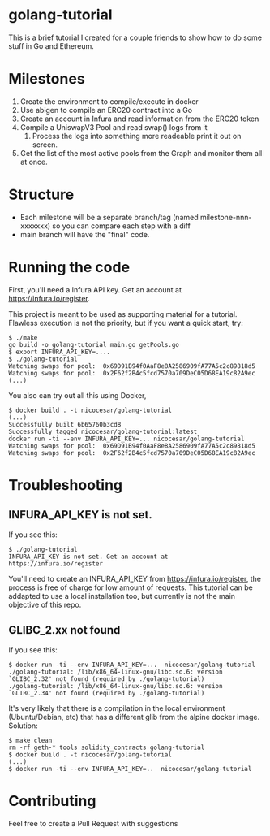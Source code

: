 # golang-tutorial

This is a brief tutorial I created for a couple friends to show how to do some stuff in Go and Ethereum.

# Milestones

1. Create the environment to compile/execute in docker
1. Use abigen to compile an ERC20 contract into a Go 
1. Create an account in Infura and read information from the ERC20 token
1. Compile a UniswapV3 Pool and read swap() logs from it
   1. Process the logs into something more readeable print it out on screen.
1. Get the list of the most active pools from the Graph and monitor them all at once.

# Structure

* Each milestone will be a separate branch/tag (named milestone-nnn-xxxxxxx) so you can compare each step with a diff
* main branch will have the "final" code. 

# Running the code


First, you'll need a Infura API key. Get an account at https://infura.io/register.

This project is meant to be used as supporting material for a tutorial. Flawless execution is not the priority, but if you want a quick start, try:

```shell
$ ./make
go build -o golang-tutorial main.go getPools.go
$ export INFURA_API_KEY=....
$ ./golang-tutorial
Watching swaps for pool:  0x69D91B94f0AaF8e8A2586909fA77A5c2c89818d5
Watching swaps for pool:  0x2F62f2B4c5fcd7570a709DeC05D68EA19c82A9ec
(...)
```

You also can try out all this using Docker,

```shell
$ docker build . -t nicocesar/golang-tutorial
(...)
Successfully built 6b65760b3cd8
Successfully tagged nicocesar/golang-tutorial:latest
docker run -ti --env INFURA_API_KEY=... nicocesar/golang-tutorial
Watching swaps for pool:  0x69D91B94f0AaF8e8A2586909fA77A5c2c89818d5
Watching swaps for pool:  0x2F62f2B4c5fcd7570a709DeC05D68EA19c82A9ec
```

# Troubleshooting 

## INFURA_API_KEY is not set. 

If you see this:

```shell
$ ./golang-tutorial 
INFURA_API_KEY is not set. Get an account at https://infura.io/register
```

You'll need to create an INFURA_API_KEY from https://infura.io/register, the process is free of charge for low amount of requests. This tutorial can be addapted to use a local installation too, but currently is not the main objective of this repo.

## GLIBC_2.xx not found

If you see this: 

```shell
$ docker run -ti --env INFURA_API_KEY=...  nicocesar/golang-tutorial
./golang-tutorial: /lib/x86_64-linux-gnu/libc.so.6: version `GLIBC_2.32' not found (required by ./golang-tutorial)
./golang-tutorial: /lib/x86_64-linux-gnu/libc.so.6: version `GLIBC_2.34' not found (required by ./golang-tutorial)
```

It's very likely that there is a compilation in the local environment (Ubuntu/Debian, etc) that has a different glib from the alpine docker image. Solution:

```shell
$ make clean
rm -rf geth-* tools solidity_contracts golang-tutorial
$ docker build . -t nicocesar/golang-tutorial
(...)
$ docker run -ti --env INFURA_API_KEY=..  nicocesar/golang-tutorial
```


# Contributing

Feel free to create a Pull Request with suggestions
